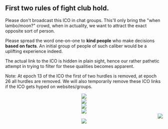 <div class="container">
    <div class="row">
        <div class="col-md-offset-3 col-md-6 col-xs-offset-1 col-xs-10">
            <div class="text-center">
                <h2 class="text_blue">
                    First two rules of fight club hold.
                </h2>
                <p class="text_blue">
                    Please don't broadcast this ICO in chat groups. This'll only bring the "when lambo/moon?" crowd,
                    when in actuality, we want to attract the exact opposite sort of person.
                </p>
                <p class="text_blue">
                    Please spread the word one-on-one to <b>kind people</b> who make decisions <b>based on facts</b>.
                    An initial group of people of such caliber would be a uplifting experience indeed.
                </p>
                <p class="text_blue">
                    The actual link to the ICO is hidden in plain sight, hence our rather pathetic attempt in trying to
                    filter for these qualities becomes apparent.
                </p>
                <p class="text_blue">
                    Note: At epoch 13 of the ICO the first of two hurdles is removed, at epoch 26 all hurdles are
                    removed. We will also temporarily remove these ICO links if the ICO gets hyped on websites/groups.
                </p>
            </div>
        </div>
    </div>
</div>
<div class="comic_container" align="center">
    <div class="comic_slide">
        <img class="comic" src="/img/comic/01-min.png" />
    </div>
    <div class="comic_slide">
        <img class="comic" src="/img/comic/02-min.png" />
    </div>
    <div class="comic_slide">
        <img class="comic" src="/img/comic/03-min.png" />
    </div>
    <div class="comic_slide">
        <img class="comic" src="/img/comic/04-min.png" />
        <div class="comic_secret" align="right">
            <a href="/ico/details">
                <img class="comic_secret_sword" src="/img/comic/sword-glint-04.gif" />
            </a>
        </div>
    </div>
    <div class="comic_slide comic_end">
        <img class="comic" src="/img/comic/05-min.png" />
    </div>
</div>
